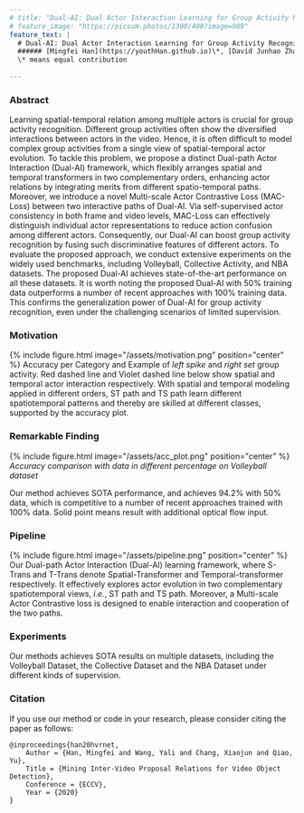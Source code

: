 ```yaml
---
# title: "Dual-AI: Dual Actor Interaction Learning for Group Activity Recognition"
# feature_image: "https://picsum.photos/1300/400?image=989"
feature_text: |
  # Dual-AI: Dual Actor Interaction Learning for Group Activity Recognition
  ###### [Mingfei Han](https://youthHan.github.io)\*, [David Junhao Zhang](https://junhaozhang98.github.io/)\*, Yali Wang\*, [Rui Yan](https://ruiyan1995.github.io/), [Lina Yao](https://www.linayao.com/), [Xiaojun Chang](https://www.xiaojun.ai/), [Yu Qiao](http://mmlab.siat.ac.cn/yuqiao/) :email:
  \* means equal contribution
  
---
```


### Abstract
Learning spatial-temporal relation among multiple actors is crucial for group activity recognition. 
Different group activities often show the diversified interactions between actors in the video. 
Hence, 
it is often difficult to model complex group activities from a single view of spatial-temporal actor evolution. 
To tackle this problem, 
we propose a distinct Dual-path Actor Interaction (Dual-AI) framework, 
which flexibly arranges spatial and temporal transformers in two complementary orders, 
enhancing actor relations by integrating merits from different spatio-temporal paths. 
Moreover, 
we introduce a novel Multi-scale Actor Contrastive Loss (MAC-Loss) between two interactive paths of Dual-AI. 
Via self-supervised actor consistency in both frame and video levels, 
MAC-Loss can effectively distinguish individual actor representations to reduce action confusion among different actors.
Consequently, 
our Dual-AI can boost group activity recognition by fusing such discriminative features of different actors. 
To evaluate the proposed approach, 
we conduct extensive experiments on the widely used benchmarks, 
including Volleyball, 
Collective Activity, 
and NBA datasets. 
The proposed Dual-AI achieves state-of-the-art performance on all these datasets. 
It is worth noting the proposed Dual-AI with 50\% training data outperforms a number of recent approaches with 100\% training data.
This confirms the generalization power of Dual-AI for group activity recognition, 
even under the challenging scenarios of limited supervision.

### Motivation

{% include figure.html image="/assets/motivation.png" position="center" %}
Accuracy per Category and Example of *left spike* and *right set* group activity. 
Red dashed line and Violet dashed line below show spatial and temporal actor interaction respectively. With spatial and temporal modeling applied in different orders, ST path and TS path learn different spatiotemporal patterns and thereby are skilled at different classes, supported by the accuracy plot.

### Remarkable Finding

{% include figure.html image="/assets/acc_plot.png" position="center" %}
*Accuracy comparison with data in different percentage on Volleyball dataset*

Our method achieves SOTA performance, and achieves 94.2% with 50% data, which is competitive to a number of recent approaches trained with 100% data. Solid point means result with additional optical flow input.
          
### Pipeline

{% include figure.html image="/assets/pipeline.png" position="center" %}
Our Dual-path Actor Interaction (Dual-AI) learning framework, where S-Trans and T-Trans denote Spatial-Transformer and Temporal-transformer respectively. It effectively explores actor evolution in two complementary spatiotemporal views, *i.e.*, ST path and TS path. Moreover, a Multi-scale Actor Contrastive loss is designed to enable interaction and cooperation of the two paths.

### Experiments
Our methods achieves SOTA results on multiple datasets, including the Volleyball Dataset, the Collective Dataset and the NBA Dataset under different kinds of supervision.


### Citation
If you use our method or code in your research, please consider citing the paper as follows:
```
@inproceedings{han20hvrnet,
    Author = {Han, Mingfei and Wang, Yali and Chang, Xiaojun and Qiao, Yu},
    Title = {Mining Inter-Video Proposal Relations for Video Object Detection},
    Conference = {ECCV},
    Year = {2020}
}
```